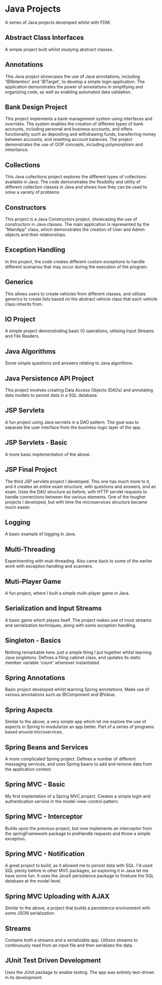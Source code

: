 # Java Projects
A series of Java projects developed whilst with FDM. 


## Abstract Class Interfaces

A simple project built whilst studying abstract classes. 

## Annotations

This Java project showcases the use of Java annotations, including '@Retention' and '@Target', to develop a simple login application. The application demonstrates the power of annotations in simplifying and organizing code, as well as enabling automated data validation.

## Bank Design Project

This project implements a bank management system using interfaces and overrides. The system enables the creation of different types of bank accounts, including personal and business accounts, and offers functionality such as depositing and withdrawing funds, transferring money between accounts, and resetting account balances. The project demonstrates the use of OOP concepts, including polymorphism and inheritance.

## Collections

This Java collections project explores the different types of collections available in Java. The code demonstrates the flexibility and utility of different collection classes in Java and shows how they can be used to solve a variety of problems

## Constructors

This project is a Java Constructors project, showcasing the use of constructors in Java classes. The main application is represented by the "MainApp" class, which demonstrates the creation of User and Admin objects and their relationships.

## Exception Handling
In this project, the code creates different custom exceptions to handle different scenarios that may occur during the execution of the program.

## Generics
This allows users to create vehicles from different classes, and utilizes generics to create lists based on the abstract vehicle class that each vehicle class inherits from.

## IO Project
A simple project demonstrating basic IO operations, utilising Input Streams and File Readers.

## Java Algorithms
Some simple questions and answers relating to Java algorithms. 

## Java Persistence API Project
This project involves creating Data Access Objects (DAOs) and annotating data models to persist data in a SQL database.

## JSP Servlets
A fun project using Java servlets in a DAO pattern. The goal was to separate the user interface from the business-logic layer of the app.

## JSP Servlets - Basic
A more basic implementation of the above.

## JSP Final Project
The third JSP servlets project I developed. This one has much more to it, and it creates an entire exam structure, with questions and answers, and an exam. Uses the DAO structure as before, with HTTP servlet requests to handle connections between the various elements. One of the tougher projects I developed, but with time the microservices structure became much easier.

## Logging
A basic example of logging in Java.

## Multi-Threading
Experimenting with muti-threading. Also came back to some of the earlier work with exception handling and scanners.

## Muti-Player Game
A fun project, where I built a simple multi-player game in Java.

## Serialization and Input Streams
A basic game which playes itself. The project makes use of inout streams and serialization techniques, along with some exception handling.

## Singleton - Basics
Nothing remarkable here. just a simple thing I put together whilst learning Java singletons. Defines a filing cabinet class, and updates its static member variable 'count' whenever instantiated.

## Spring Annotations
Basic project developed whilst learning Spring annotations. Make use of various annotations such as @Component and @Value.

## Spring Aspects
Similar to the above, a very simple app which let me explore the use of aspects in Spring to modularize an app better. Part of a series of programs based around microservices.

## Spring Beans and Services
A more complicated Spring project. Defines a number of different messaging services, and uses Spring beans to add and remove data from the application context.

## Spring MVC - Basic
My first implentation of a Spring MVC project. Creates a simple login and authentication service in the model-view-control pattern. 

## Spring MVC - Interceptor
Builds upon the previous project, but now implements an interceptor from the springFramework package to preHandle requests and throw a simple exception.

## Spring MVC - Notification
A great project to build, as it allowed me to persist data with SQL. I'd used SQL plenty before in other MVC packages, so exploring it in Java let me have some fun. It uses the JavaX persistence package to finetune the SQL database at the model level.

## Spring MVC Uploading with AJAX
Similar to the above, a project that builds a persistence environment with some JSON serialization.

## Streams
Contains both a streams and a serializable app. Utilizes streams to continuously read from an input file and then serializes the data.

## JUnit Test Driven Development
Uses the JUnit package to enable testing. The app was entirely test-driven in its development.
